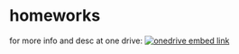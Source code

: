 # homeworks
for more info and desc at one drive:
[![onedrive embed link](https://p.sfx.ms/images/favicon.ico)](https://onedrive.live.com/redir.aspx?cid=1aeec4de4bc00e07&resid=1AEEC4DE4BC00E07!2004&parId=1AEEC4DE4BC00E07!103&authkey=!ABNgVOCpzAM6Zxw)
